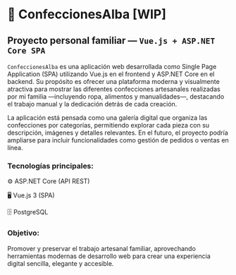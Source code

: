 # 🌸 ConfeccionesAlba [WIP]

## Proyecto personal familiar — `Vue.js + ASP.NET Core SPA`

`ConfeccionesAlba` es una aplicación web desarrollada como Single Page Application (SPA) utilizando Vue.js en el frontend y ASP.NET Core en el backend. Su propósito es ofrecer una plataforma moderna y visualmente atractiva para mostrar las diferentes confecciones artesanales realizadas por mi familia —incluyendo ropa, alimentos y manualidades—, destacando el trabajo manual y la dedicación detrás de cada creación.

La aplicación está pensada como una galería digital que organiza las confecciones por categorías, permitiendo explorar cada pieza con su descripción, imágenes y detalles relevantes.
En el futuro, el proyecto podría ampliarse para incluir funcionalidades como gestión de pedidos o ventas en línea.

### Tecnologías principales:

⚙️ ASP.NET Core (API REST)

🖥️ Vue.js 3 (SPA)

🗄️ PostgreSQL

### Objetivo:
Promover y preservar el trabajo artesanal familiar, aprovechando herramientas modernas de desarrollo web para crear una experiencia digital sencilla, elegante y accesible.

